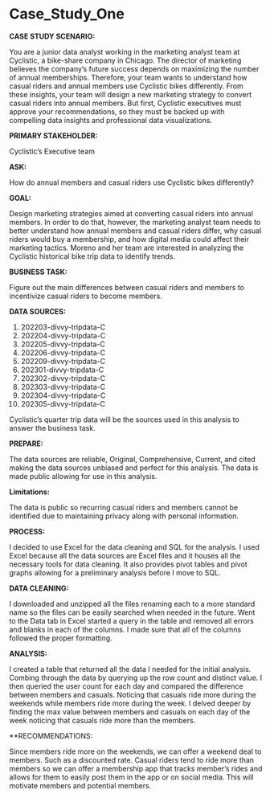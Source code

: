 # Case_Study_One

**CASE STUDY SCENARIO:**

You are a junior data analyst working in the marketing analyst team at Cyclistic, a bike-share company in Chicago. The director of marketing believes the company’s future success depends on maximizing the number of annual memberships. Therefore, your team wants to understand how casual riders and annual members use Cyclistic bikes differently. From these insights, your team will design a new marketing strategy to convert casual riders into annual members. But first, Cyclistic executives must approve your recommendations, so they must be backed up with compelling data insights and professional data visualizations. 

**PRIMARY STAKEHOLDER:**

Cyclistic’s Executive team 

**ASK:**

How do annual members and casual riders use Cyclistic bikes differently? 

**GOAL:**

Design marketing strategies aimed at converting casual riders into annual members. In order to do that, however, the marketing analyst team needs to better understand how annual members and casual riders differ, why casual riders would buy a membership, and how digital media could affect their marketing tactics. Moreno and her team are interested in analyzing the Cyclistic historical bike trip data to identify trends. 

**BUSINESS TASK:**

Figure out the main differences between casual riders and members to incentivize casual riders to become members.

**DATA SOURCES:**

1. 202203-divvy-tripdata-C
2. 202204-divvy-tripdata-C
3. 202205-divvy-tripdata-C
4. 202206-divvy-tripdata-C
5. 202209-divvy-tripdata-C
6. 202301-divvy-tripdata-C
7. 202302-divvy-tripdata-C
8. 202303-divvy-tripdata-C
9. 202304-divvy-tripdata-C
10. 202305-divvy-tripdata-C 

Cyclistic’s quarter trip data will be the sources used in this analysis to answer the business task.

**PREPARE:**

The data sources are reliable, Original, Comprehensive, Current, and cited making the data sources unbiased and perfect for this analysis. 
The data is made public allowing for use in this analysis.

**Limitations:**

The data is public so recurring casual riders and members cannot be identified due to maintaining privacy along with personal information. 

**PROCESS:**

I decided to use Excel for the data cleaning and SQL for the analysis. 
I used Excel because all the data sources are Excel files and it houses all the necessary tools for data cleaning. It also provides pivot tables and pivot graphs allowing for a preliminary analysis before I move to SQL. 

**DATA CLEANING:**

I downloaded and unzipped all the files renaming each to a more standard name so the files can be easily searched when needed in the future. Went to the Data tab in Excel started a query in the table and removed all errors and blanks in each of the columns. I made sure that all of the columns followed the proper formatting. 

**ANALYSIS:**

I created a table that returned all the data I needed for the initial analysis. Combing through the data by querying up the row count and distinct value. I then queried the user count for each day and compared the difference between members and casuals. Noticing that casuals ride more during the weekends while members ride more during the week. I delved deeper by finding the max value between members and casuals on each day of the week noticing that casuals ride more than the members. 

**RECOMMENDATIONS:

Since members ride more on the weekends, we can offer a weekend deal to members. Such as a discounted rate.
Casual riders tend to ride more than members so we can offer a membership app that tracks member’s rides and allows for them to easily post them in the app or on social media. This will motivate members and potential members. 

